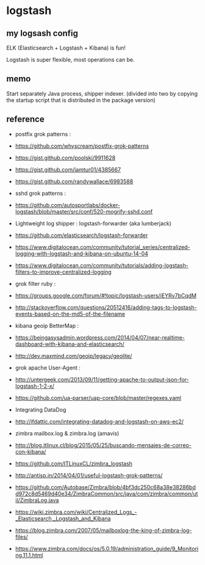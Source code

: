 # logstash
## my logsash config

ELK (Elasticsearch + Logstash + Kibana) is fun!

Logstash is super flexible, most operations can be.

## memo

Start separately Java process, shipper indexer.
(divided into two by copying the startup script that is distributed in the package version)

## reference

* postfix grok patterns :
 * https://github.com/whyscream/postfix-grok-patterns
 * https://gist.github.com/poolski/9911628
 * https://gist.github.com/jamtur01/4385667
 * https://gist.github.com/randywallace/6983588

* sshd grok patterns :
 * https://github.com/autosportlabs/docker-logstash/blob/master/src/conf/520-mogrify-sshd.conf

* Lightweight log shipper : logstash-forwarder (aka lumberjack)
 * https://github.com/elasticsearch/logstash-forwarder
 * https://www.digitalocean.com/community/tutorial_series/centralized-logging-with-logstash-and-kibana-on-ubuntu-14-04
 * https://www.digitalocean.com/community/tutorials/adding-logstash-filters-to-improve-centralized-logging

* grok filter ruby :
 * https://groups.google.com/forum/#!topic/logstash-users/iEYRv7bCqdM
 * http://stackoverflow.com/questions/20512416/adding-tags-to-logstash-events-based-on-the-md5-of-the-filename

* kibana geoip BetterMap :
 * https://beingasysadmin.wordpress.com/2014/04/07/near-realtime-dashboard-with-kibana-and-elasticsearch/
 * http://dev.maxmind.com/geoip/legacy/geolite/

* grok apache User-Agent :
 * http://untergeek.com/2013/09/11/getting-apache-to-output-json-for-logstash-1-2-x/
 * https://github.com/ua-parser/uap-core/blob/master/regexes.yaml

* Integrating DataDog
 * http://ifdattic.com/integrating-datadog-and-logstash-on-aws-ec2/

* zimbra mailbox.log & zimbra.log (amavis)
 * http://blog.itlinux.cl/blog/2015/05/25/buscando-mensajes-de-correo-con-kibana/
 * https://github.com/ITLinuxCL/zimbra_logstash
 * http://antisp.in/2014/04/01/useful-logstash-grok-patterns/
 * https://github.com/Autobase/Zimbra/blob/4bf3dc250c68a38e38286bdd972c8d5469d40e34/ZimbraCommon/src/java/com/zimbra/common/util/ZimbraLog.java
 * https://wiki.zimbra.com/wiki/Centralized_Logs_-_Elasticsearch,_Logstash_and_Kibana
 * https://blog.zimbra.com/2007/05/mailboxlog-the-king-of-zimbra-log-files/
 * https://www.zimbra.com/docs/os/5.0.19/administration_guide/9_Monitoring.11.1.html
